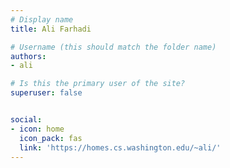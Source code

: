 ```yaml
---
# Display name
title: Ali Farhadi

# Username (this should match the folder name)
authors:
- ali

# Is this the primary user of the site?
superuser: false


social:
- icon: home
  icon_pack: fas
  link: 'https://homes.cs.washington.edu/~ali/'
---
```

